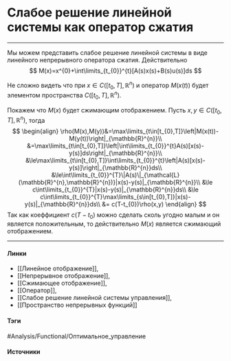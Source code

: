 # Слабое решение линейной системы как оператор сжатия
***
Мы можем представить слабое решение линейной системы в виде линейного непрерывного оператора сжатия. 
Действительно 
$$
M(x)=x^{0}+\int\limits_{t_{0}}^{t}[A(s)x(s)+B(s)u(s)]ds
$$

Не сложно видеть что при $x\in C([t_{0},T],\mathbb{R}^{n})$ и оператор $M(x(t))$ будет элементом пространства $C([t_{0},T],\mathbb{R}^{n})$.

Покажем что $M(x)$ будет сжимающим отображением. Пусть $x,y\in C([t_{0},T],\mathbb{R}^{n})$, тогда
$$
\begin{align}
\rho(M(x),M(y))&=\max\limits_{t\in[t_{0},T]}\left|M(x(t))-M(y(t))\right|_{\mathbb{R}^{n}}\\
&=\max\limits_{t\in[t_{0},T]}\left|\int\limits_{t_{0}}^{t}A(s)[x(s)-y(s)]ds\right|_{\mathbb{R}^{n}}\\
&\le\max\limits_{t\in[t_{0},T]}\int\limits_{t_{0}}^{t}\left|A(s)[x(s)-y(s)]\right|_{\mathbb{R}^{n}}ds\\
&\le\int\limits_{t_{0}}^{T}\|A(s)\|_{\mathcal{L}(\mathbb{R}^{n},\mathbb{R}^{n})}|x(s)-y(s)|_{\mathbb{R}^{n}}\\
&\le c\int\limits_{t_{0}}^{T}|x(s)-y(s)|_{\mathbb{R}^{n}}ds\\
&\le c\int\limits_{t_{0}}^{T}\max\limits_{s\in[t_{0},T]}|x(s)-y(s)|_{\mathbb{R}^{n}}ds\\
&= c(T-t_{0})\rho(x,y)
\end{align}
$$
Так как коеффициент $c(T-t_{0})$ можно сделать сколь угодно малым и он является положительным, то действительно $M(x)$ является сжимающий отображением.
***
#### Линки
- [[Линейное отображение]],
- [[Непрерывное отображение]],
- [[Сжимающее отображение]],
- [[Оператор]],
- [[Слабое решение линейной системы управления]],
- [[Пространство непрерывных функций]]
#### Тэги
 #Analysis/Functional/Оптимальное_управление 
#### Источники